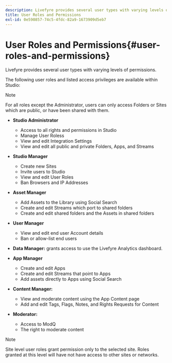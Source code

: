 ```yaml
---
description: Livefyre provides several user types with varying levels of permissions.
title: User Roles and Permissions
exl-id: 0e590857-74c5-4fdc-82a9-1673909d5eb7
---
```

# User Roles and Permissions{#user-roles-and-permissions}

Livefyre provides several user types with varying levels of permissions.

The following user roles and listed access privileges are available within Studio:

>[!NOTE]
>
>For all roles except the Administrator, users can only access Folders or Sites which are public, or have been shared with them.

* **Studio Administrator**
  * Access to all rights and permissions in Studio
  * Manage User Roless
  * View and edit Integration Settings
  * View and edit all public and private Folders, Apps, and Streams

* **Studio Manager**
  * Create new Sites
  * Invite users to Studio
  * View and edit User Roles
  * Ban Browsers and IP Addresses

* **Asset Manager**
  * Add Assets to the Library using Social Search
  * Create and edit Streams which port to shared folders
  * Create and edit shared folders and the Assets in shared folders

* **User Manager**
  * View and edit end user Account details
  * Ban or allow-list end users

* **Data Manager:** grants access to use the Livefyre Analytics dashboard.
* **App Manager**
  * Create and edit Apps
  * Create and edit Streams that point to Apps
  * Add assets directly to Apps using Social Search

* **Content Manager:**
  * View and moderate content using the App Content page
  * Add and edit Tags, Flags, Notes, and Rights Requests for Content

* **Moderator:**
  * Access to ModQ 
  * The right to moderate content

>[!NOTE]
>
>Site level user roles grant permission only to the selected site. Roles granted at this level will have not have access to other sites or networks.
